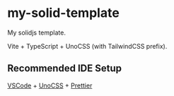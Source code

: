 # my-solid-template

My solidjs template.

Vite + TypeScript + UnoCSS (with TailwindCSS prefix).

## Recommended IDE Setup

[VSCode](https://code.visualstudio.com/) + [UnoCSS](https://unocss.net/integrations/vscode) + [Prettier](https://marketplace.visualstudio.com/items?itemName=esbenp.prettier-vscode)
